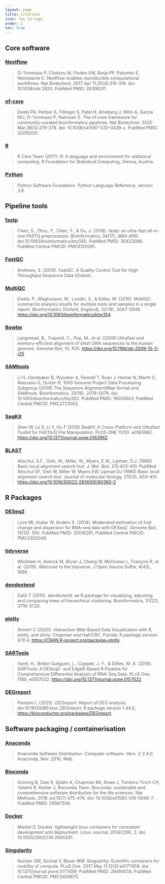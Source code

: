 ```yaml
---
layout: page
title: Citations
icon: fas fa-tags
order: 1
toc: true
---
```


## Core software

### [Nextflow](https://pubmed.ncbi.nlm.nih.gov/28398311/)
> Di Tommaso P, Chatzou M, Floden EW, Barja PP, Palumbo E, Notredame C. Nextflow enables reproducible computational workflows. Nat Biotechnol. 2017 Apr 11;35(4):316-319. doi: 10.1038/nbt.3820. PubMed PMID: 28398311.

### [nf-core](https://pubmed.ncbi.nlm.nih.gov/32055031/)
> Ewels PA, Peltzer A, Fillinger S, Patel H, Alneberg J, Wilm A, Garcia MU, Di Tommaso P, Nahnsen S. The nf-core framework for community-curated bioinformatics pipelines. Nat Biotechnol. 2020 Mar;38(3):276-278. doi: 10.1038/s41587-020-0439-x. PubMed PMID: 32055031.

### [R](https://www.r-project.org)
> R Core Team (2017). R: A language and environment for statistical computing. R Foundation for Statistical Computing, Vienna, Austria.

### [Python](https://www.python.org/)
> Python Software Foundation. Python Language Reference, version 3.8.

## Pipeline tools

### [fastp](https://pubmed.ncbi.nlm.nih.gov/30423086/)
> Chen, S., Zhou, Y., Chen, Y., & Gu, J. (2018). fastp: an ultra-fast all-in-one FASTQ preprocessor. Bioinformatics, 34(17), i884–i890. doi:10.1093/bioinformatics/bty560. PubMed PMID: 30423086; PubMed Central PMCID: PMC6129281.

### [FastQC](https://www.bioinformatics.babraham.ac.uk/projects/fastqc/)
> Andrews, S. (2010). FastQC: A Quality Control Tool for High Throughput Sequence Data [Online].

### [MultiQC](https://pubmed.ncbi.nlm.nih.gov/27312411/)
> Ewels, P., Magnusson, M., Lundin, S., & Käller, M. (2016). MultiQC: summarize analysis results for multiple tools and samples in a single report. Bioinformatics (Oxford, England), 32(19), 3047–3048. https://doi.org/10.1093/bioinformatics/btw354

### [Bowtie](https://genomebiology.biomedcentral.com/articles/10.1186/gb-2009-10-3-r25)
> Langmead, B., Trapnell, C., Pop, M., et al. (2009) Ultrafast and memory-efficient alignment of short DNA sequences to the human genome. Genome Biol, 10, R25. https://doi.org/10.1186/gb-2009-10-3-r25

### [SAMtools](https://pubmed.ncbi.nlm.nih.gov/19505943/)
> Li H, Handsaker B, Wysoker A, Fennell T, Ruan J, Homer N, Marth G, Abecasis G, Durbin R; 1000 Genome Project Data Processing Subgroup (2009) The Sequence Alignment/Map format and SAMtools. Bioinformatics, 25(16), 2078-2079. doi: 10.1093/bioinformatics/btp352. PubMed PMID: 19505943; PubMed Central PMCID: PMC2723002

### [SeqKit](https://journals.plos.org/plosone/article?id=10.1371/journal.pone.0163962)
> Shen W, Le S, Li Y, Hu F (2016) SeqKit: A Cross-Platform and Ultrafast Toolkit for FASTA/Q File Manipulation. PLOS ONE 11(10): e0163962. https://doi.org/10.1371/journal.pone.0163962

### [BLAST](https://pubmed.ncbi.nlm.nih.gov/2231712/)
> Altschul, S.F., Gish, W., Miller, W., Myers, E.W., Lipman, D.J. (1990) Basic local alignment search tool. J. Mol. Biol. 215:403-410. PubMed
> Altschul SF, Gish W, Miller W, Myers EW, Lipman DJ (1990) Basic local alignment search tool. Journal of molecular biology, 215(3), 403–410. https://doi.org/10.1016/S0022-2836(05)80360-2

## R Packages

### [DESeq2](https://pubmed.ncbi.nlm.nih.gov/25516281/)
> Love MI, Huber W, Anders S. (2014). Moderated estimation of fold change and dispersion for RNA-seq data with DESeq2. Genome Biol, 15(12), 550. PubMed PMID: 25516281; PubMed Central PMCID: PMC4302049.

### [tidyverse](https://joss.theoj.org/papers/10.21105/joss.01686)
> Wickham H, Averick M, Bryan J, Chang W, McGowan L, François R, et al. (2019). Welcome to the tidyverse. J Open Source Softw, 4(43), 1686.

### [dendextend](https://academic.oup.com/bioinformatics/article/31/22/3718/240978)
> Galili T (2015). dendextend: an R package for visualizing, adjusting and comparing trees of hierarchical clustering. Bioinformatics, 31(22), 3718–3720.

### [plotly](https://cran.r-project.org/web/packages/plotly/index.html)
> Sievert C (2020). Interactive Web-Based Data Visualization with R, plotly, and shiny. Chapman and Hall/CRC, Florida. R package version 4.10.4, <https://CRAN.R-project.org/package=plotly>.

### [SARTools](https://journals.plos.org/plosone/article?id=10.1371/journal.pone.0157022)
> Varet, H., Brillet-Guéguen, L., Coppée, J. Y., & Dillies, M. A. (2016). SARTools: A DESeq2- and EdgeR-Based R Pipeline for Comprehensive Differential Analysis of RNA-Seq Data. PLoS One, 11(6), e0157022. https://doi.org/10.1371/journal.pone.0157022

### [DEGreport](https://www.bioconductor.org/packages/release/bioc/html/DEGreport.html)
> Pantano L (2025). DEGreport: Report of DEG analysis. doi:10.18129/B9.bioc.DEGreport, R package version 1.44.0, <https://bioconductor.org/packages/DEGreport>.

## Software packaging / containerisation

### [Anaconda](https://www.anaconda.com)

> Anaconda Software Distribution. Computer software. Vers. 2-2.4.0. Anaconda, Nov. 2016. Web.

### [Bioconda](https://pubmed.ncbi.nlm.nih.gov/29967506/)
> Grüning B, Dale R, Sjödin A, Chapman BA, Rowe J, Tomkins-Tinch CH, Valieris R, Köster J; Bioconda Team. Bioconda: sustainable and comprehensive software distribution for the life sciences. Nat Methods. 2018 Jul;15(7):475-476. doi: 10.1038/s41592-018-0046-7. PubMed PMID: 29967506.

### [Docker](https://dl.acm.org/doi/10.5555/2600239.2600241)
> Merkel D. Docker: lightweight linux containers for consistent development and deployment. Linux Journal, 2014(239), 2. doi: 10.5555/2600239.2600241.

### [Singularity](https://pubmed.ncbi.nlm.nih.gov/28494014/)
> Kurtzer GM, Sochat V, Bauer MW. Singularity: Scientific containers for mobility of compute. PLoS One. 2017 May 11;12(5):e0177459. doi: 10.1371/journal.pone.0177459; PubMed PMID: 28494014; PubMed Central PMCID: PMC5426675.